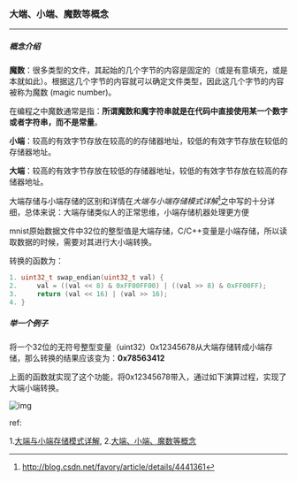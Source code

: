 ### 大端、小端、魔数等概念

***

##### 概念介绍

**魔数**：很多类型的文件，其起始的几个字节的内容是固定的（或是有意填充，或是本就如此）。根据这几个字节的内容就可以确定文件类型，因此这几个字节的内容被称为魔数 (magic number)。

在编程之中魔数通常是指：**所谓魔数和魔字符串就是在代码中直接使用某一个数字或者字符串，而不是常量**。

**小端**：较高的有效字节存放在较高的的存储器地址，较低的有效字节存放在较低的存储器地址。

**大端**：较高的有效字节存放在较低的存储器地址，较低的有效字节存放在较高的存储器地址。

大端存储与小端存储的区别和详情在*大端与小端存储模式详解*[^1]之中写的十分详细，总体来说：大端存储类似人的正常思维，小端存储机器处理更方便

mnist原始数据文件中32位的整型值是大端存储，C/C++变量是小端存储，所以读取数据的时候，需要对其进行大小端转换。

转换的函数为：

```cpp
1. uint32_t swap_endian(uint32_t val) {  
2.     val = ((val << 8) & 0xFF00FF00) | ((val >> 8) & 0xFF00FF);  
3.     return (val << 16) | (val >> 16);  
4. }  
```



##### 举一个例子

将一个32位的无符号整型变量（uint32）0x12345678从大端存储转成小端存储，那么转换的结果应该变为：**0x78563412**

上面的函数就实现了这个功能，将0x12345678带入，通过如下演算过程，实现了大端小端转换。

![img](http://images.cnblogs.com/cnblogs_com/prayjourney/1041349/o_bigandsmallend.png)



ref:

1.[大端与小端存储模式详解](https://blog.csdn.net/favory/article/details/4441361),   2.[大端、小端、魔数等概念](https://blog.csdn.net/chengzhongxuyou/article/details/52779094)

[^1]: http://blog.csdn.net/favory/article/details/4441361

